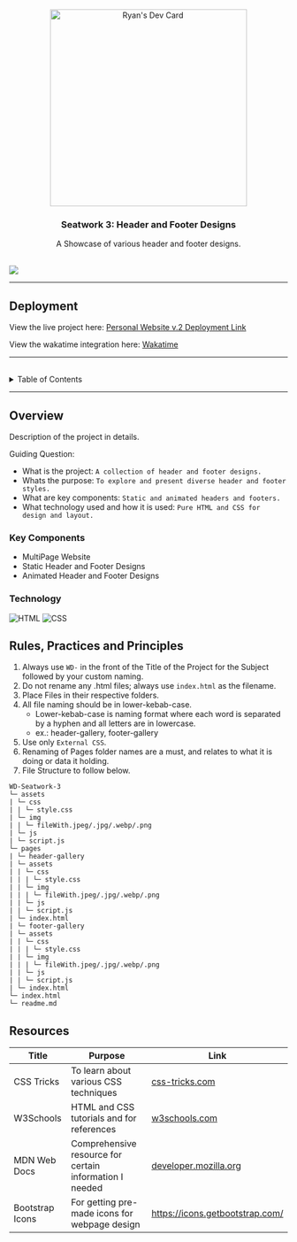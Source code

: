 <a name="readme-top">

<br/>

<br />
<div align="center">
  <a href="https://app.daily.dev/m00minnn">
    <img src="https://api.daily.dev/devcards/v2/QptJBv22hmBg4UqhM2h3K.png?type=default&r=nyg" width="356" alt="Ryan's Dev Card"/></a>
  <h3 align="center">Seatwork 3: Header and Footer Designs</h3>
</div>
<div align="center">
   A Showcase of various header and footer designs.
</div>

<br />

![](https://visit-counter.vercel.app/counter.png?page=m00minnn/WD-Seatwork-3)

---

## Deployment

View the live project here: [Personal Website v.2 Deployment Link](https://m00minnn.github.io/WD-SEATWORK-3/)

View the wakatime integration here: [Wakatime](https://wakatime.com/@1e323d0b-6dc3-4e06-b617-51340e36f303/projects/exziwpkilj?start=2024-07-22&end=2024-07-28)

---

<br />

<details>
  <summary>Table of Contents</summary>
  <ol>
    <li>
      <a href="#overview">Overview</a>
      <ol>
        <li>
          <a href="#key-components">Key Components</a>
        </li>
        <li>
          <a href="#technology">Technology</a>
        </li>
      </ol>
    </li>
    <li>
      <a href="#rule,-practices-and-principles">Rules, Practices and Principles</a>
    </li>
    <li>
      <a href="#resources">Resources</a>
    </li>
  </ol>
</details>

---

## Overview

Description of the project in details.

Guiding Question:
- What is the project: `A collection of header and footer designs.`
- Whats the purpose: `To explore and present diverse header and footer styles.`
- What are key components: `Static and animated headers and footers.`
- What technology used and how it is used: `Pure HTML and CSS for design and layout.`

### Key Components
- MultiPage Website
- Static Header and Footer Designs
- Animated Header and Footer Designs

### Technology
![HTML](https://img.shields.io/badge/HTML-E34F26?style=for-the-badge&logo=html5&logoColor=white)
![CSS](https://img.shields.io/badge/CSS-1572B6?style=for-the-badge&logo=css3&logoColor=white)

## Rules, Practices and Principles
1. Always use `WD-` in the front of the Title of the Project for the Subject followed by your custom naming.
2. Do not rename any .html files; always use `index.html` as the filename.
3. Place Files in their respective folders.
4. All file naming should be in lower-kebab-case.
   - Lower-kebab-case is naming format where each word is separated by a hyphen and all letters are in lowercase.
   - ex.: header-gallery, footer-gallery
5. Use only `External CSS`.
6. Renaming of Pages folder names are a must, and relates to what it is doing or data it holding.
7. File Structure to follow below.

```
WD-Seatwork-3
└─ assets
| └─ css
| | └─ style.css
| └─ img
| | └─ fileWith.jpeg/.jpg/.webp/.png
| └─ js
| └─ script.js
└─ pages
| └─ header-gallery
| └─ assets
| | └─ css
| | | └─ style.css
| | └─ img
| | | └─ fileWith.jpeg/.jpg/.webp/.png
| | └─ js
| | └─ script.js
| └─ index.html
| └─ footer-gallery
| └─ assets
| | └─ css
| | | └─ style.css
| | └─ img
| | | └─ fileWith.jpeg/.jpg/.webp/.png
| | └─ js
| | └─ script.js
| └─ index.html
└─ index.html
└─ readme.md
```

## Resources

| Title        | Purpose                                                      | Link                  |
|--------------|--------------------------------------------------------------|-----------------------|
| CSS Tricks   | To learn about various CSS techniques                           | [css-tricks.com](https://css-tricks.com) |
| W3Schools    | HTML and CSS tutorials and for references                        | [w3schools.com](https://w3schools.com)   |
| MDN Web Docs | Comprehensive resource for certain information I needed | [developer.mozilla.org](https://developer.mozilla.org) |
| Bootstrap Icons | For getting pre-made icons for webpage design | https://icons.getbootstrap.com/ |
